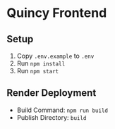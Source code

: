 # Quincy Frontend

## Setup
1. Copy `.env.example` to `.env`
2. Run `npm install`
3. Run `npm start`

## Render Deployment
- Build Command: `npm run build`
- Publish Directory: `build`